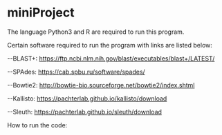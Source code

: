 # miniProject

The language Python3 and R are required to run this program.

Certain software required to run the program with links are listed below:

--BLAST+: https://ftp.ncbi.nlm.nih.gov/blast/executables/blast+/LATEST/

--SPAdes: https://cab.spbu.ru/software/spades/

--Bowtie2: http://bowtie-bio.sourceforge.net/bowtie2/index.shtml

--Kallisto: https://pachterlab.github.io/kallisto/download

--Sleuth: https://pachterlab.github.io/sleuth/download




How to run the code:

